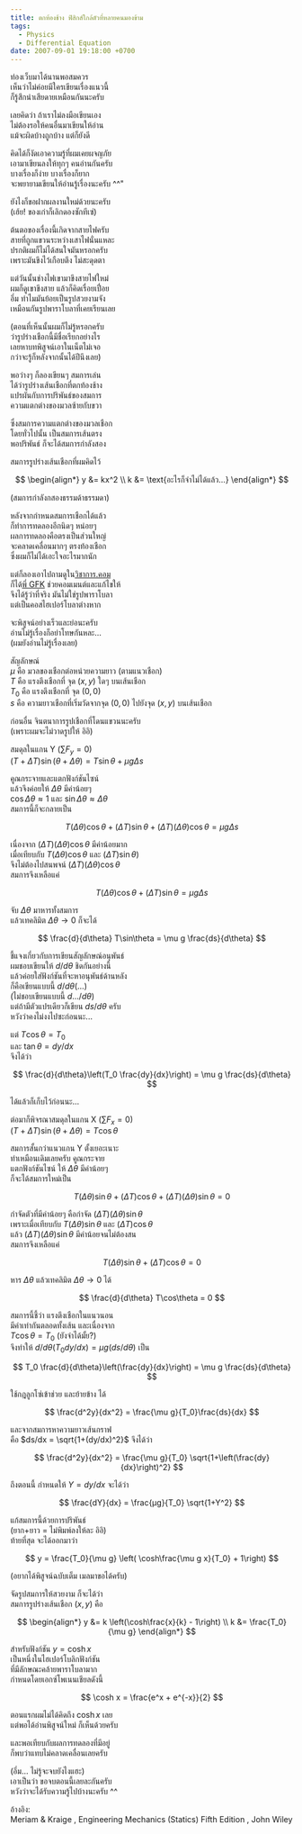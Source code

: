 ```yaml
---
title: ตกท้องช้าง ฟิสิกส์ใกล้ตัวที่หลายคนมองข้าม
tags:
  - Physics
  - Differential Equation
date: 2007-09-01 19:18:00 +0700
---
```


ท่องเว็บมาได้นานพอสมควร  
เห็นว่าไม่ค่อยมีใครเขียนเรื่องแนวนี้  
ก็รู้สึกน่าเสียดายเหมือนกันนะครับ

เลยคิดว่า ถ้าเราไม่ลงมือเขียนเอง  
ไม่ต้องรอให้คนอื่นมาเขียนให้อ่าน  
แม้จะผิดบ้างถูกบ้าง แต่ก็ยังดี

คิดได้ก็งัดเอาความรู้ที่ผมเคยผจญภัย  
เอามาเขียนลงให้ทุกๆ คนอ่านกันครับ  
บางเรื่องก็ง่าย บางเรื่องก็ยาก  
จะพยายามเขียนให้อ่านรู้เรื่องนะครับ ^^"

ยังไงก็ขอฝากผลงานใหม่ด้วยนะครับ  
(เฮ้ย! ของเก่าก็เลิกดองซักทีเซ่)

ต้นตอของเรื่องนี้เกิดจากสายไฟครับ  
สายที่ถูกแขวนระหว่างเสาไฟนั่นแหละ  
ปรกติผมก็ไม่ได้สนใจมันหรอกครับ  
เพราะมันขึงไว้เกือบตึง ไม่สะดุดตา

แต่วันนั้นช่างไฟเขามาขึงสายไฟใหม่  
ผมก็ดูเขาขึงสาย แล้วก็คิดเรื่อยเปื่อย  
อึ่ม ทำไมมันย้อยเป็นรูปสวยงามจัง  
เหมือนกันรูปพาราโบลาที่เคยเรียนเลย

(ตอนที่เห็นนั้นผมก็ไม่รู้หรอกครับ  
ว่ารูปร่างเชือกนี้มีชื่อเรียกอย่างไร  
เลยหาบทพิสูจน์เอาในเน็ตไม่เจอ  
กว่าจะรู้ก็หลังจากนั้นได้ปีนึงเลย)

พอว่างๆ ก็ลองเขียนๆ สมการเล่น  
ได้ว่ารูปร่างเส้นเชือกที่ตกท้องช้าง  
แปรผันกับการปริพันธ์ของสมการ  
ความแตกต่างของมวลซ้ายกับขวา

ซึ่งสมการความแตกต่างของมวลเชือก  
โดยทั่วไปนั้น เป็นสมการเส้นตรง  
พอปริพันธ์ ก็จะได้สมการกำลังสอง

สมการรูปร่างเส้นเชือกที่ผมคิดไว้

$$ \begin{align*}
y &= kx^2  \\
k &= \text{อะไรก็จำไม่ได้แล้ว...}
\end{align*} $$

(สมการกำลังกสองธรรมด้าธรรมดา)

หลังจากกำหนดสมการเชือกได้แล้ว  
ก็ทำการทดลองอีกนิดๆ หน่อยๆ  
ผลการทดลองคือตรงเป็นส่วนใหญ่  
จะคลาดเคลื่อนมากๆ ตรงท้องเชือก  
ซึ่งผมก็ไม่ได้เอะใจอะไรมากนัก

แต่ก็ลองเอาไปถามดูใน[วิชาการ.คอม][vcharkarn]  
ก็ได้[พี่ GFK][@GFK] ช่วยคอมเมนต์และแก้ไขให้  
จึงได้รู้ว่าที่จริง มันไม่ใช่รูปพาราโบลา  
แต่เป็นคอสไฮเปอร์โบลาต่างหาก

จะพิสูจน์อย่างเร็วและย่อนะครับ  
อ่านไม่รู้เรื่องก็อย่าโทษกันหละ...  
(ผมยังอ่านไม่รู้เรื่องเลย)

สัญลักษณ์  
$\mu$ คือ มวลของเชือกต่อหน่วยความยาว (ตามแนวเชือก)  
$T$ คือ แรงตึงเชือกที่ จุด $(x,y)$ ใดๆ บนเส้นเชือก  
$T_0$ คือ แรงตึงเชือกที่ จุด $(0,0)$  
$s$ คือ ความยาวเชือกที่เริ่มวัดจากจุด $(0,0)$ ไปยังจุด $(x,y)$ บนเส้นเชือก

ก่อนอื่น จินตนาการรูปเชือกที่โดนแขวนนะครับ  
(เพราะผมจะไม่วาดรูปให้ อิอิ)

สมดุลในแกน Y $(\sum F_y = 0)$  
$(T + \Delta T) \sin(\theta + \Delta\theta) = T \sin\theta + \mu g \Delta s$

คูณกระจายและแตกฟังก์ชันไซน์  
แล้วจึงค่อยให้ $\Delta\theta$ มีค่าน้อยๆ  
$\cos\Delta\theta \approx 1$ และ $\sin\Delta\theta \approx \Delta\theta$  
สมการนี้ก็จะกลายเป็น

$$
T(\Delta\theta)\cos\theta + (\Delta T)\sin\theta + (\Delta T)(\Delta\theta)\cos\theta = \mu g \Delta s
$$

เนื่องจาก $(\Delta T)(\Delta\theta)\cos\theta$ มีค่าน้อยมาก  
เมื่อเทียบกับ $T(\Delta\theta)\cos\theta$ และ $(\Delta T)\sin\theta)$  
จึงไม่ต้องไปสนพจน์ $(\Delta T)(\Delta\theta)\cos\theta$  
สมการจึงเหลือแค่

$$
T(\Delta\theta)\cos\theta + (\Delta T)\sin\theta = \mu g \Delta s
$$

จับ $\Delta\theta$ มาหารทั้งสมการ  
แล้วเทคลิมิต $\Delta\theta \to 0$ ก็จะได้

$$
\frac{d}{d\theta} T\sin\theta = \mu g \frac{ds}{d\theta}
$$

ชี้แจงเกี่ยวกับการเขียนสัญลักษณ์อนุพันธ์  
ผมชอบเขียนให้ $d/d\theta$ ชิดกันอย่างนี้  
แล้วค่อยใส่ฟังก์ชันที่จะหาอนุพันธ์ด้านหลัง  
ก็คือเขียนแบบนี้ $d/d\theta(\dots)$  
(ไม่ชอบเขียนแบบนี้ $d\dots/d\theta$)  
แต่ถ้ามีตัวแปรเดียวก็เขียน $ds/d\theta$ ครับ  
หวังว่าคงไม่งงไปซะก่อนนะ...

แต่ $T\cos\theta = T_0$  
และ $\tan\theta = dy/dx$  
จึงได้ว่า

$$
\frac{d}{d\theta}\left(T_0 \frac{dy}{dx}\right) = \mu g \frac{ds}{d\theta}
$$

ได้แล้วก็เก็บไว้ก่อนนะ...

ต่อมาก็พิจรณาสมดุลในแกน X $(\sum F_x = 0)$  
$(T + \Delta T)\sin(\theta + \Delta\theta) = T\cos\theta$

สมการสั้นกว่าแนวแกน Y ตั้งเยอะเนาะ  
ทำเหมือนเดิมเลยครับ คูณกระจาย  
แตกฟังก์ชันไซน์ ให้ $\Delta\theta$ มีค่าน้อยๆ  
ก็จะได้สมการใหม่เป็น

$$
T(\Delta\theta)\sin\theta + (\Delta T)\cos\theta + (\Delta T)(\Delta\theta)\sin\theta = 0
$$

กำจัดตัวที่มีค่าน้อยๆ คือกำจัด $(\Delta T)(\Delta\theta)\sin\theta$  
เพราะเมื่อเทียบกับ $T(\Delta\theta)\sin\theta$ และ $(\Delta T)\cos\theta$  
แล้ว $(\Delta T)(\Delta\theta)\sin\theta$ มีค่าน้อยจนไม่ต้องสน  
สมการจึงเหลือแค่

$$
T(\Delta\theta)\sin\theta + (\Delta T)\cos\theta = 0
$$

หาร $\Delta\theta$ แล้วเทคลิมิต $\Delta\theta \to 0$ ได้

$$
\frac{d}{d\theta} T\cos\theta = 0
$$

สมการนี้ชี้ว่า แรงตึงเชือกในแนวนอน  
มีค่าเท่ากันตลอดทั้งเส้น และเนื่องจาก  
$T\cos\theta = T_0$ (ยังจำได้มั้ย?)  
จึงทำให้ $d/d\theta(T_0 dy/dx) = \mu g (ds/d\theta)$ เป็น

$$
T_0 \frac{d}{d\theta}\left(\frac{dy}{dx}\right) = \mu g \frac{ds}{d\theta}
$$

ใช้กฎลูกโซ่เข้าช่วย และย้ายข้าง ได้

$$
\frac{d^2y}{dx^2} = \frac{\mu g}{T_0}\frac{ds}{dx}
$$

และจากสมการหาความยาวเส้นกราฟ  
คือ $ds/dx = \sqrt{1+(dy/dx)^2}$ จึงได้ว่า

$$
\frac{d^2y}{dx^2} = \frac{\mu g}{T_0} \sqrt{1+\left(\frac{dy}{dx}\right)^2}
$$

ถึงตอนนี้ กำหนดให้ $Y = dy/dx$ จะได้ว่า

$$
\frac{dY}{dx} = \frac{μg}{T_0} \sqrt{1+Y^2}
$$

แก้สมการนี้ด้วยการปริพันธ์  
(ยาก+ยาว = ไม่พิมพ์ลงให้ละ อิอิ)  
ท้ายที่สุด จะได้ออกมาว่า

$$
y = \frac{T_0}{\mu g} \left( \cosh\frac{\mu g x}{T_0} + 1\right)
$$

(อยากได้พิสูจน์ฉบับเต็ม เมลมาขอได้ครับ)

จัดรูปสมการให้สวยงาม ก็จะได้ว่า  
สมการรูปร่างเส้นเชือก $(x,y)$ คือ

$$ \begin{align*}
y &= k \left(\cosh\frac{x}{k} - 1\right) \\
k &= \frac{T_0}{\mu g}
\end{align*} $$

สำหรับฟังก์ชัน $y = \cosh x$  
เป็นหนึ่งในไฮเปอร์โบลิกฟังก์ชัน  
ที่มีลักษณะคล้ายพาราโบลามาก  
กำหนดโดยเอกซ์โพเนนเชียลดังนี้

$$
\cosh x = \frac{e^x + e^{-x}}{2}
$$

ตอนแรกผมไม่ได้คิดถึง $\cosh x$ เลย  
แต่พอได้อ่านพิสูจน์ใหม่ ก็เห็นด้วยครับ

และพอเทียบกับผลการทดลองที่มีอยู่  
ก็พบว่าแทบไม่คลาดเคลื่อนเลยครับ

(อึ่ม... ไม่รู้จะจบยังไงแฮะ)  
เอาเป็นว่า ขอจบตอนนี้เลยละกันครับ  
หวังว่าจะได้รับความรู้ไปบ้างนะครับ ^^

อ้างอิง:  
Meriam & Kraige , Engineering Mechanics (Statics) Fifth Edition , John Wiley


[@GFK]: //www.vcharkarn.com/my/1122

[vcharkarn]: //www.vcharkarn.com/
